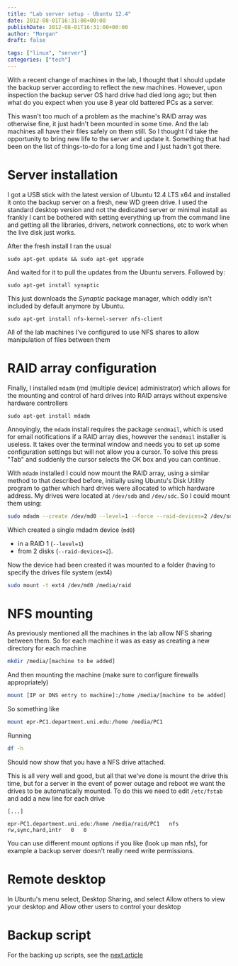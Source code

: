 ```yaml
---
title: "Lab server setup - Ubuntu 12.4"
date: 2012-08-01T16:31:00+00:00
publishDate: 2012-08-01T16:31:00+00:00
author: "Morgan"
draft: false

tags: ["linux", "server"]
categories: ["tech"]
---
```


With a recent change of machines in the lab, I thought that I should update the backup server according to reflect the new machines. However, upon inspection the backup server OS hard drive had died long ago; but then what do you expect when you use 8 year old battered PCs as a server.

This wasn't too much of a problem as the machine's RAID array was otherwise fine, it just hadn't been mounted in some time. And the lab machines all have their files safely on them still. So I thought I'd take the opportunity to bring new life to the server and update it. Something that had been on the list of things-to-do for a long time and I just hadn't got there.

# Server installation
I got a USB stick with the latest version of Ubuntu 12.4 LTS x64 and installed it onto the backup server on a fresh, new WD green drive. I used the standard desktop version and not the dedicated server or minimal install as frankly I cant be bothered with setting everything up from the command line and getting all the libraries, drivers, network connections, etc to work when the live disk just works.

After the fresh install I ran the usual
```
sudo apt-get update && sudo apt-get upgrade
```

And waited for it to pull the updates from the Ubuntu servers. Followed by:
```
sudo apt-get install synaptic
```

This just downloads the *Synaptic* package manager, which oddly isn't included by default anymore by Ubuntu.
```
sudo apt-get install nfs-kernel-server nfs-client
```

All of the lab machines I've configured to use NFS shares to allow manipulation of files between them

# RAID array configuration
Finally, I installed `mdadm` (md (multiple device) administrator) which allows for the mounting and control of hard drives into RAID arrays without expensive hardware controllers
```
sudo apt-get install mdadm
```

Annoyingly, the `mdadm` install requires the package `sendmail`, which is used for email notifications if a RAID array dies, however the `sendmail` installer is useless. It takes over the terminal window and needs you to set up some configuration settings but will not allow you a cursor. To solve this press "Tab" and suddenly the cursor selects the OK box and you can continue.

With `mdadm` installed I could now mount the RAID array, using a similar method to that described before, initially using Ubuntu's Disk Utility program to gather which hard drives were allocated to which hardware address. My drives were located at `/dev/sdb` and `/dev/sdc`. So I could mount them using:
```bash
sudo mdadm --create /dev/md0 --level=1 --force --raid-devices=2 /dev/sdb /dev/sdc
```

Which created a single mdadm device (`md0`)
- in a RAID 1 (`--level=1`)
- from 2 disks (`--raid-devices=2`).

Now the device had been created it was mounted to a folder (having to specify the drives file system (ext4)
```bash
sudo mount -t ext4 /dev/md0 /media/raid
```

# NFS mounting
As previously mentioned all the machines in the lab allow NFS sharing between them. So for each machine it was as easy as creating a new directory for each machine
```bash
mkdir /media/[machine to be added]
```

And then mounting the machine (make sure to configure firewalls appropriately)
```bash
mount [IP or DNS entry to machine]:/home /media/[machine to be added]
```

So something like
```bash
mount epr-PC1.department.uni.edu:/home /media/PC1
```

Running
```bash
df -h
```

Should now show that you have a NFS drive attached.

This is all very well and good, but all that we've done is mount the drive this time, but for a server in the event of power outage and reboot we want the drives to be automatically mounted. To do this we need to edit `/etc/fstab` and add a new line for each drive
```
[...]

epr-PC1.department.uni.edu:/home /media/raid/PC1   nfs   rw,sync,hard,intr   0   0
```

You can use different mount options if you like (look up man nfs), for example a backup server doesn't really need write permissions.

# Remote desktop
In Ubuntu's menu select, Desktop Sharing, and select Allow others to view your desktop and Allow other users to control your desktop

# Backup script
For the backing up scripts, see the [next article](http://morganbye.com/tech/20120802/)
